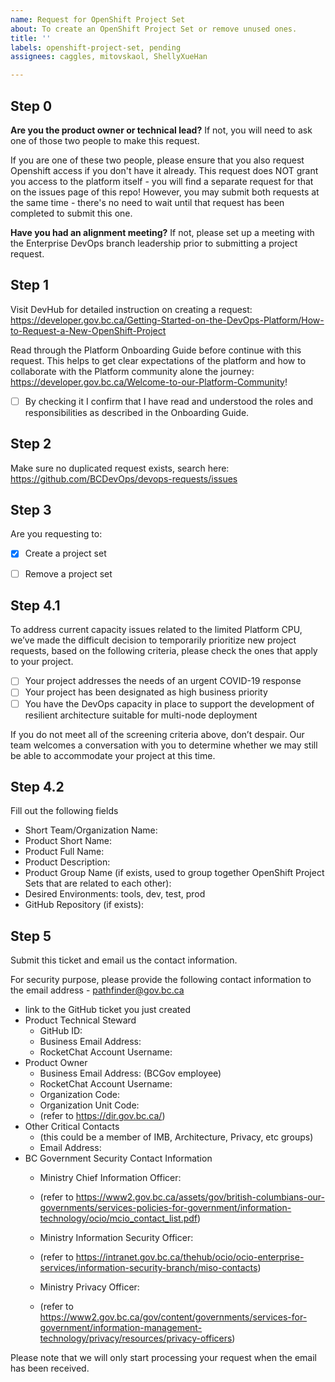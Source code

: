 ```yaml
---
name: Request for OpenShift Project Set
about: To create an OpenShift Project Set or remove unused ones.
title: ''
labels: openshift-project-set, pending
assignees: caggles, mitovskaol, ShellyXueHan

---
```


## Step 0
**Are you the product owner or technical lead?**
If not, you will need to ask one of those two people to make this request.

If you are one of these two people, please ensure that you also request Openshift access if you don't have it already. This request does NOT grant you access to the platform itself - you will find a separate request for that on the issues page of this repo!
However, you may submit both requests at the same time - there's no need to wait until that request has been completed to submit this one.

**Have you had an alignment meeting?**
If not, please set up a meeting with the Enterprise DevOps branch leadership prior to submitting a project request.

## Step 1
Visit DevHub for detailed instruction on creating a request:
https://developer.gov.bc.ca/Getting-Started-on-the-DevOps-Platform/How-to-Request-a-New-OpenShift-Project


Read through the Platform Onboarding Guide before continue with this request. This helps to get clear expectations of the platform and how to collaborate with the Platform community alone the journey:
https://developer.gov.bc.ca/Welcome-to-our-Platform-Community!

- [ ] By checking it I confirm that I have read and understood the roles and responsibilities as described in the Onboarding Guide.


## Step 2
Make sure no duplicated request exists, search here:
https://github.com/BCDevOps/devops-requests/issues


## Step 3
Are you requesting to:
- [x] Create a project set
- [ ] Remove a project set


## Step 4.1
To address current capacity issues related to the limited Platform CPU, we’ve made the difficult decision to temporarily prioritize new project requests, based on the following criteria, please check the ones that apply to your project.

- [ ] Your project addresses the needs of an urgent COVID-19 response
- [ ] Your project has been designated as high business priority
- [ ] You have the DevOps capacity in place to support the development of resilient architecture suitable for multi-node deployment

If you do not meet all of the screening criteria above, don’t despair. Our team welcomes a conversation with you to determine whether we may still be able to accommodate your project at this time.


## Step 4.2
Fill out the following fields

* Short Team/Organization Name: 
* Product Short Name: 
* Product Full Name: 
* Product Description: 
* Product Group Name (if exists, used to group together OpenShift Project Sets that are related to each other): 
* Desired Environments: tools, dev, test, prod
* GitHub Repository (if exists): 


## Step 5
Submit this ticket and email us the contact information.

For security purpose, please provide the following contact information to the email address - pathfinder@gov.bc.ca

* link to the GitHub ticket you just created
* Product Technical Steward
  - GitHub ID: 
  - Business Email Address: 
  - RocketChat Account Username: 
* Product Owner
  - Business Email Address: (BCGov employee)
  - RocketChat Account Username: 
  - Organization Code:
  - Organization Unit Code: 
  - (refer to https://dir.gov.bc.ca/)
* Other Critical Contacts
  - (this could be a member of IMB, Architecture, Privacy, etc groups)
  - Email Address:
* BC Government Security Contact Information
  - Ministry Chief Information Officer:
  - (refer to https://www2.gov.bc.ca/assets/gov/british-columbians-our-governments/services-policies-for-government/information-technology/ocio/mcio_contact_list.pdf)

  - Ministry Information Security Officer:
  - (refer to https://intranet.gov.bc.ca/thehub/ocio/ocio-enterprise-services/information-security-branch/miso-contacts)

  - Ministry Privacy Officer:
  - (refer to https://www2.gov.bc.ca/gov/content/governments/services-for-government/information-management-technology/privacy/resources/privacy-officers)


Please note that we will only start processing your request when the email has been received.

